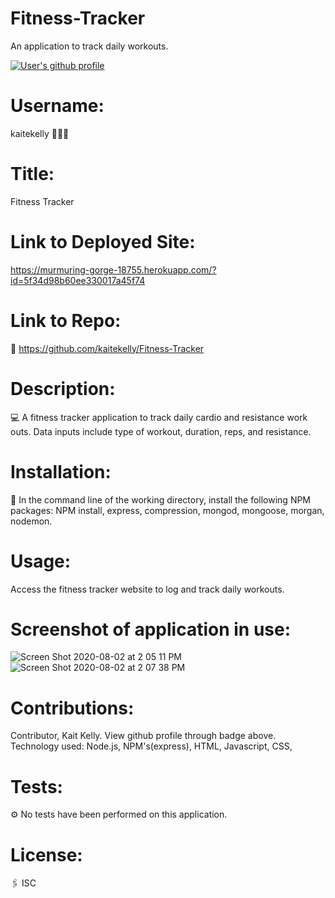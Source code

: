 # Fitness-Tracker
An application to track daily workouts.

<a href="https://github.com/kaitekelly"><img src="https://img.shields.io/badge/Github%20page-kaitekelly-1abc9c.svg" alt="User's github profile"></a>

# Username: 
kaitekelly 👩🏻‍💻

# Title:
Fitness Tracker

# Link to Deployed Site:
https://murmuring-gorge-18755.herokuapp.com/?id=5f34d98b60ee330017a45f74


# Link to Repo:
🚀 https://github.com/kaitekelly/Fitness-Tracker

# Description:
💻 A fitness tracker application to track daily cardio and resistance work outs. Data inputs include type of workout, duration, reps, and resistance. 

# Installation: 
💾 In the command line of the working directory, install the following NPM packages: NPM install, express, compression, mongod, mongoose, morgan, nodemon.

# Usage: 
Access the fitness tracker website to log and track daily workouts. 



# Screenshot of application in use:
![Screen Shot 2020-08-02 at 2 05 11 PM](https://user-images.githubusercontent.com/61023907/89132539-c8c39f80-d4c9-11ea-9cfe-8cd97d3e1cbd.png)
![Screen Shot 2020-08-02 at 2 07 38 PM](https://user-images.githubusercontent.com/61023907/89132542-cd885380-d4c9-11ea-9e96-d20bc1034db4.png)



# Contributions: 
Contributor, Kait Kelly. View github profile through badge above. 
Technology used: Node.js, NPM's(express), HTML, Javascript, CSS, 

# Tests: 
⚙️ No tests have been performed on this application. 

# License: 
🖇 ISC


